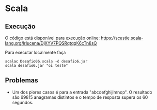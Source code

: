 # Scala

## Execução

O código está disponível para execução online: https://scastie.scala-lang.org/lrlucena/DjXYV7PQSRqtqqK6cTn8sQ 

Para executar localmente faça
````
scalac Desafio06.scala -d desafio6.jar
scala desafio6.jar "oi teste"
````
## Problemas

 - Um dos piores casos é para a entrada "abcdefghijlmnop". O resultado são 69815 anagramas distintos e o tempo de resposta supera os 60 segundos.
